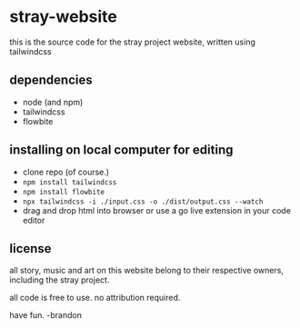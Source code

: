 # stray-website
this is the source code for the stray project website, written using tailwindcss
 
## dependencies
* node (and npm)
* tailwindcss
* flowbite

## installing on local computer for editing
* clone repo (of course.)
* `npm install tailwindcss`
* `npm install flowbite`
* `npx tailwindcss -i ./input.css -o ./dist/output.css --watch`
* drag and drop html into browser or use a go live extension in your code editor

## license
all story, music and art on this website belong to their respective owners, including the stray project.

all code is free to use. no attribution required.

have fun. -brandon
